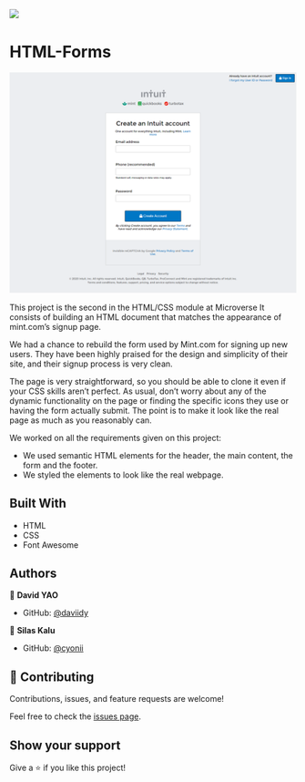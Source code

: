 ![](https://img.shields.io/badge/Microverse-blueviolet)


# HTML-Forms

![screenshot](./images/screenshot.png)

This project is the second in the HTML/CSS module at Microverse
It consists of building an HTML document that matches the appearance of mint.com’s signup page.

We had a chance to rebuild the form used by Mint.com for signing up new users. They have been highly praised for the design and simplicity of their site, and their signup process is very clean.

The page is very straightforward, so you should be able to clone it even if your CSS skills aren’t perfect. As usual, don’t worry about any of the dynamic functionality on the page or finding the specific icons they use or having the form actually submit. The point is to make it look like the real page as much as you reasonably can.

We worked on all the requirements given on this project:

- We used semantic HTML elements for the header, the main content, the form and the footer.
- We styled the elements to look like the real webpage.


## Built With

- HTML
- CSS
- Font Awesome

## Authors

👤 **David YAO**

- GitHub: [@daviidy](https://github.com/daviidy)

👤 **Silas Kalu**

- GitHub: [@cyonii](https://github.com/cyonii)


## 🤝 Contributing

Contributions, issues, and feature requests are welcome!

Feel free to check the [issues page](issues/).

## Show your support

Give a ⭐️ if you like this project!
